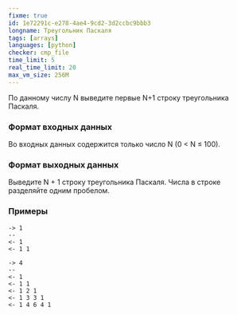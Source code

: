 ```yaml
---
fixme: true
id: 1e72291c-e278-4ae4-9cd2-3d2ccbc9bbb3
longname: Треугольник Паскаля
tags: [arrays]
languages: [python]
checker: cmp_file
time_limit: 5
real_time_limit: 20
max_vm_size: 256M
---
```


По данному числу N выведите первые N+1 строку треугольника Паскаля.

### Формат входных данных

Во входных данных содержится только число N (0 < N ≤ 100).


### Формат выходных данных

Выведите N + 1 строку треугольника Паскаля.
Числа в строке разделяйте одним пробелом.

### Примеры

```
-> 1
--
<- 1
<- 1 1
```

```
-> 4
--
<- 1
<- 1 1
<- 1 2 1
<- 1 3 3 1
<- 1 4 6 4 1
```
